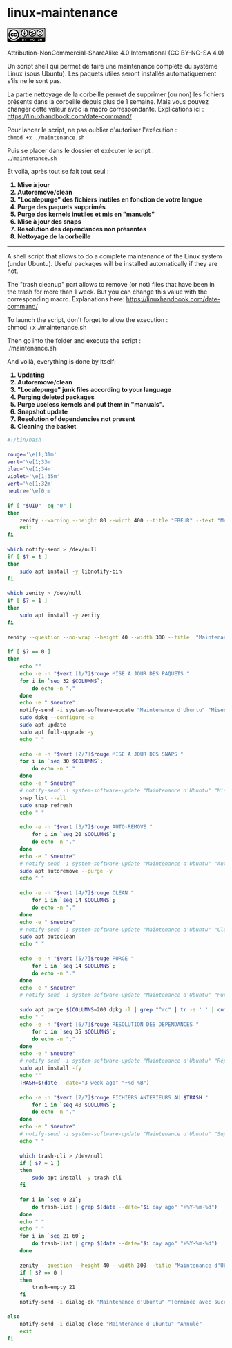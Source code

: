 # linux-maintenance

![Creative Commons](cc.png)

Attribution-NonCommercial-ShareAlike 4.0 International (CC BY-NC-SA 4.0)

<p>Un script shell qui permet de faire une maintenance complète du système Linux (sous Ubuntu).
Les paquets utiles seront installés automatiquement s'ils ne le sont pas.</p>

<p>La partie nettoyage de la corbeille permet de supprimer (ou non) les fichiers présents dans la corbeille depuis plus de 1 semaine. Mais vous pouvez changer cette valeur avec la macro correspondante. Explications ici : <a href="https://linuxhandbook.com/date-command/" title="commande date">https://linuxhandbook.com/date-command/</a>

Pour lancer le script, ne pas oublier d'autoriser l'exécution : <br/>`chmod +x ./maintenance.sh`

Puis se placer dans le dossier et exécuter le script : <br/>`./maintenance.sh`

Et voilà, après tout se fait tout seul :
<b><ol>
    <li>Mise à jour</li>
    <li>Autoremove/clean</li>
    <li>"Localepurge" des fichiers inutiles en fonction de votre langue</li>
    <li>Purge des paquets supprimés</li>
    <li>Purge des kernels inutiles et mis en "manuels"</li>
    <li>Mise à jour des snaps</li>
    <li>Résolution des dépendances non présentes</li>
    <li>Nettoyage de la corbeille</li>
</ol>
</b>

---

<p>A shell script that allows to do a complete maintenance of the Linux system (under Ubuntu). Useful packages will be installed automatically if they are not.</p>

<p>The "trash cleanup" part allows to remove (or not) files that have been in the trash for more than 1 week. But you can change this value with the corresponding macro. Explanations here: <a href="https://linuxhandbook.com/date-command/" title="commande date">https://linuxhandbook.com/date-command/</a>

To launch the script, don't forget to allow the execution : <br/> chmod +x ./maintenance.sh

Then go into the folder and execute the script : <br/> ./maintenance.sh

And voilà, everything is done by itself:
<b><ol>
    <li>Updating</li>
    <li>Autoremove/clean</li>
    <li>"Localepurge" junk files according to your language</li>
    <li>Purging deleted packages</li>
    <li>Purge useless kernels and put them in "manuals".</li>
    <li>Snapshot update</li>
    <li>Resolution of dependencies not present</li>
    <li>Cleaning the basket</li>
</ol>
</b>

``` bash
#!/bin/bash

rouge='\e[1;31m'
vert='\e[1;33m'
bleu='\e[1;34m'
violet='\e[1;35m'
vert='\e[1;32m'
neutre='\e[0;m'

if [ "$UID" -eq "0" ]
then
    zenity --warning --height 80 --width 400 --title "EREUR" --text "Merci de lancez le script sans sudo : \n<b>./maintenance.sh</b>\nVous devrez entrer le mot de passe root par la suite."
    exit
fi

which notify-send > /dev/null
if [ $? = 1 ]
then
	sudo apt install -y libnotify-bin
fi

which zenity > /dev/null
if [ $? = 1 ]
then
	sudo apt install -y zenity
fi

zenity --question --no-wrap --height 40 --width 300 --title  "Maintenance d'Ubuntu" --text "Lancer la maintenance complète ?"

if [ $? == 0 ]
then
    echo ""
    echo -e -n "$vert [1/7]$rouge MISE A JOUR DES PAQUETS "
    for i in `seq 32 $COLUMNS`;
        do echo -n "."
    done
    echo -e " $neutre"
    notify-send -i system-software-update "Maintenance d'Ubuntu" "Mises à jour"
    sudo dpkg --configure -a
    sudo apt update
    sudo apt full-upgrade -y
    echo " "

    echo -e -n "$vert [2/7]$rouge MISE A JOUR DES SNAPS "
    for i in `seq 30 $COLUMNS`;
        do echo -n "."
    done
    echo -e " $neutre"
    # notify-send -i system-software-update "Maintenance d'Ubuntu" "Mise à jour des snaps"
    snap list --all
    sudo snap refresh
    echo " "

    echo -e -n "$vert [3/7]$rouge AUTO-REMOVE "
        for i in `seq 20 $COLUMNS`;
        do echo -n "."
    done
    echo -e " $neutre"
    # notify-send -i system-software-update "Maintenance d'Ubuntu" "Auto-remove"
    sudo apt autoremove --purge -y
    echo " "

    echo -e -n "$vert [4/7]$rouge CLEAN "
        for i in `seq 14 $COLUMNS`;
        do echo -n "."
    done
    echo -e " $neutre"
    # notify-send -i system-software-update "Maintenance d'Ubuntu" "Clean"
    sudo apt autoclean
    echo " "

    echo -e -n "$vert [5/7]$rouge PURGE "
        for i in `seq 14 $COLUMNS`;
        do echo -n "."
    done
    echo -e " $neutre"
    # notify-send -i system-software-update "Maintenance d'Ubuntu" "Purge"

    sudo apt purge $(COLUMNS=200 dpkg -l | grep "^rc" | tr -s ' ' | cut -d ' ' -f 2) -y
    echo " "
    echo -e -n "$vert [6/7]$rouge RESOLUTION DES DEPENDANCES "
        for i in `seq 35 $COLUMNS`;
        do echo -n "."
    done
    echo -e " $neutre"
    # notify-send -i system-software-update "Maintenance d'Ubuntu" "Réparation des dépendances"
    sudo apt install -fy
    echo ""
    TRASH=$(date --date="3 week ago" "+%d %B")

    echo -e -n "$vert [7/7]$rouge FICHIERS ANTERIEURS AU $TRASH "
        for i in `seq 40 $COLUMNS`;
        do echo -n "."
    done
    echo -e " $neutre"
    # notify-send -i system-software-update "Maintenance d'Ubuntu" "Suppression des fichiers de la corbeille antérieurs au $TRASH"
    echo " "

    which trash-cli > /dev/null
    if [ $? = 1 ]
    then
        sudo apt install -y trash-cli
    fi

    for i in `seq 0 21`;
        do trash-list | grep $(date --date="$i day ago" "+%Y-%m-%d")
    done
    echo " "
    echo " "
    for i in `seq 21 60`;
        do trash-list | grep $(date --date="$i day ago" "+%Y-%m-%d")
    done

    zenity --question --height 40 --width 300 --title "Maintenance d'Ubuntu" --text "Voulez-vous supprimer les fichiers de la corbeille antérieurs au <b>$TRASH</b> ?"
    if [ $? == 0 ]
	then
	    trash-empty 21
	fi
    notify-send -i dialog-ok "Maintenance d'Ubuntu" "Terminée avec succès"

else
    notify-send -i dialog-close "Maintenance d'Ubuntu" "Annulé"
    exit
fi
```
